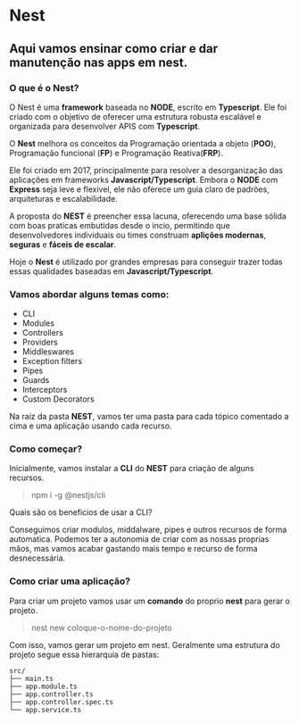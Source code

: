 # Nest

## Aqui vamos ensinar como criar e dar manutenção nas apps em nest. 

### O que é o Nest?

O Nest é uma **framework** baseada no **NODE**, escrito em **Typescript**. Ele foi criado com o objetivo de oferecer uma estrutura robusta escalável e organizada para desenvolver APIS com **Typescript**.

O **Nest** melhora os conceitos da Programação orientada a objeto (**POO**), Programação funcional (**FP**) e Programação Reativa(**FRP**).

Ele foi criado em 2017, principalmente para resolver a desorganização das aplicações em frameworks **Javascript/Typescript**. Embora o **NODE** com **Express** seja leve e flexivel, ele não oferece um guia claro de padrões, arquiteturas e escalabilidade.

A proposta do **NEST** é preencher essa lacuna, oferecendo uma base sólida com boas praticas embutidas desde o incio, permitindo que desenvolvedores individuais ou times construam **aplições modernas**, **seguras** e **fáceis de escalar**.

Hoje o **Nest** é utilizado por grandes empresas para conseguir trazer todas essas qualidades baseadas em **Javascript/Typescript**.

### Vamos abordar alguns temas como:

- CLI
- Modules
- Controllers
- Providers
- Middleswares
- Exception filters
- Pipes
- Guards
- Interceptors
- Custom Decorators

Na raiz da pasta **NEST**, vamos ter uma pasta para cada tópico comentado a cima e uma aplicação usando cada recurso.

### Como começar?

Inicialmente, vamos instalar a **CLI** do **NEST** para criação de alguns recursos. 

> npm i -g @nestjs/cli

Quais são os beneficios de usar a CLI?

Conseguimos criar modulos, middalware, pipes e outros recursos de forma automatica. Podemos ter a autonomia de criar com as nossas proprias mãos, mas vamos acabar gastando mais tempo e recurso de forma desnecessária.

### Como criar uma aplicação?

Para criar um projeto vamos usar um **comando** do proprio **nest** para gerar o projeto.

> nest new coloque-o-nome-do-projeto

Com isso, vamos gerar um projeto em nest. Geralmente uma estrutura do projeto segue essa hierarquia de pastas:

```
src/
├── main.ts
├── app.module.ts
├── app.controller.ts
├── app.controller.spec.ts
└── app.service.ts

```